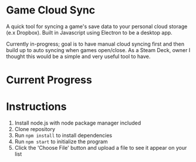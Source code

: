 # Game Cloud Sync

A quick tool for syncing a game's save data to your personal cloud storage (e.x Dropbox). Built in Javascript using Electron to be a desktop app.

Currently in-progress; goal is to have manual cloud syncing first and then build up to auto syncing when games open/close. As a Steam Deck, owner I thought this would be a simple and very useful tool to have.

# Current Progress



# Instructions

1. Install node.js with node package manager included
2. Clone repository
3. Run `npm install` to install dependencies
4. Run `npm start` to initialize the program
5. Click the 'Choose File' button and upload a file to see it appear on your list

